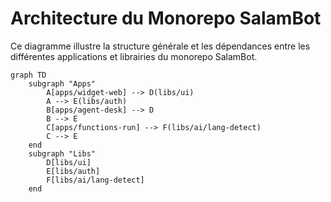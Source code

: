 # Architecture du Monorepo SalamBot

Ce diagramme illustre la structure générale et les dépendances entre les différentes applications et librairies du monorepo SalamBot.

```mermaid
graph TD
    subgraph "Apps"
        A[apps/widget-web] --> D(libs/ui)
        A --> E(libs/auth)
        B[apps/agent-desk] --> D
        B --> E
        C[apps/functions-run] --> F(libs/ai/lang-detect)
        C --> E
    end
    subgraph "Libs"
        D[libs/ui]
        E[libs/auth]
        F[libs/ai/lang-detect]
    end
```

